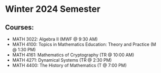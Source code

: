 # Winter 2024 Semester

## Courses:
* MATH 3022: Algebra II (MWF @ 9:30 AM)
* MATH 4100: Topics in Mathematics Education: Theory and Practice (M @ 1:30 PM)
* MATH 4161: Mathematics of Cryptography (TR @ 10:00 AM)
* MATH 4271: Dynamical Systems (TR @ 2:30 PM)
* MATH 4400: The History of Mathematics (T @ 7:00 PM)

